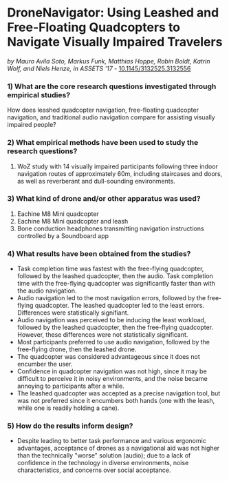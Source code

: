 # DroneNavigator: Using Leashed and Free-Floating Quadcopters to Navigate Visually Impaired Travelers 

*by Mauro Avila Soto, Markus Funk, Matthias Hoppe, Robin Boldt, Katrin Wolf, and Niels Henze, in ASSETS '17* - [10.1145/3132525.3132556](https://doi.org/10.1145/3132525.3132556)

### 1) What are the core research questions investigated through empirical studies?

How does leashed quadcopter navigation, free-floating quadcopter navigation, and traditional audio navigation compare for assisting visually impaired people?

### 2) What empirical methods have been used to study the research questions?

1. WoZ study with 14 visually impaired participants following three indoor navigation routes of approximately 60m, including staircases and doors, as well as reverberant and dull-sounding environments.

### 3) What kind of drone and/or other apparatus was used?

1. Eachine M8 Mini quadcopter
1. Eachine M8 Mini quadcopter and leash
1. Bone conduction headphones transmitting navigation instructions controlled by a Soundboard app

### 4) What results have been obtained from the studies?

- Task completion time was fastest with the free-flying quadcopter, followed by the leashed quadcopter, then the audio. Task completion time with the free-flying quadcopter was significantly faster than with the audio navigation.
- Audio navigation led to the most navigation errors, followed by the free-flying quadcopter. The leashed quadcopter led to the least errors. Differences were statistically signifiant.
- Audio navigation was perceived to be inducing the least workload, followed by the leashed quadcopter, then the free-flying quadcopter. However, these differences were not statistically significant.
- Most participants preferred to use audio navigation, followed by the free-flying drone, then the leashed drone.
- The quadcopter was considered advantageous since it does not encumber the user.
- Confidence in quadcopter navigation was not high, since it may be difficult to perceive it in noisy environments, and the noise became annoying to participants after a while.
- The leashed quadcopter was accepted as a precise navigation tool, but was not preferred since it encumbers both hands (one with the leash, while one is readily holding a cane).

### 5) How do the results inform design?

- Despite leading to better task performance and various ergonomic advantages, acceptance of drones as a navigational aid was not higher than the technically "worse" solution (audio); due to a lack of confidence in the technology in diverse environments, noise characteristics, and concerns over social acceptance.
